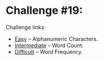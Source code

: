 # Challenge #19:

Challenge links:

- [Easy](https://www.reddit.com/r/dailyprogrammer/comments/qlwrc/372012_challenge_19_easy/) – Alphanumeric Characters.
- [Intermediate](https://www.reddit.com/r/dailyprogrammer/comments/qlwys/372012_challenge_19_intermediate/) – Word Count.
- [Difficult](https://www.reddit.com/r/dailyprogrammer/comments/qlxhh/372012_challenge_19_difficult/) – Word Frequency.
